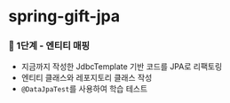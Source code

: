# spring-gift-jpa

### 🚀 1단계 - 엔티티 매핑
- 지금까지 작성한 JdbcTemplate 기반 코드를 JPA로 리팩토링
- 엔티티 클래스와 레포지토리 클래스 작성
- `@DataJpaTest`를 사용하여 학습 테스트
